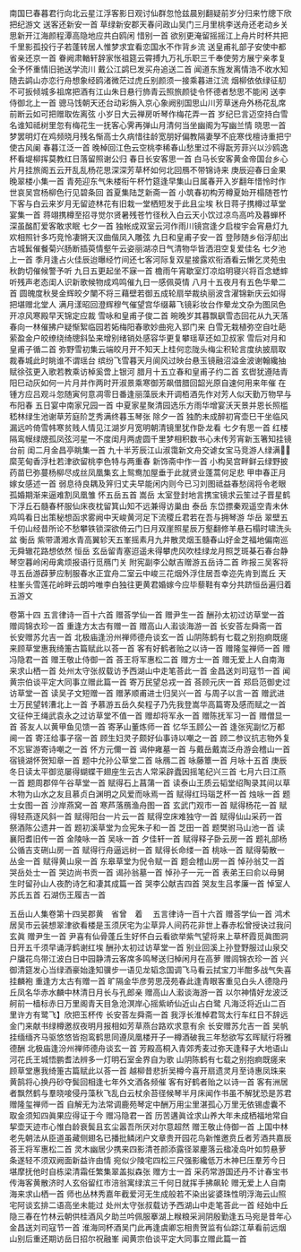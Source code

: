 <!-- { "loadSidebar": true } -->
南国巳春暮君行向北云星江浮客影日观讨仙群忽怆兹晨别翻疑前岁分归来竹牕下欣把纪游文
送客还新安一首
草绿新安郡天春问政山吴门三月里桃李送舟还老动乡关思新开江海颜程潭高隐地应共白鸥闲
惜别一首
欲别更淹留摇摇江上舟片时杯共把千里影孤投行子若蓬转居人惟梦求宜看恋国水不作背乡流
送皇甫礼部子安使中都省亲还京一首
眷阙肃輶轩辞家怅祖筵云霄搏九万礼乐职三千奉使劳方展宁亲孝复全予怀重情旧驰送学流川
戴公江鹢巳发买舟追送二首
闻道东旌发离情浩不收水知随去鹢山亦恋行舟想象经鸥渚微茫过虎丘别颜须一接乘暮进江流
烟柳依依绿征舠不可扳倾城多祖席把酒有江山朱日悬行斾青云照旅颜徒令怀德者愁思不能闲
送李侍御北上一首
骢马饯朝天还台动彩旃入京心象阙别国思山川芳草迷舟外杨花乱席前断云如可把赠取佐离弦
小岁日大云禅房听琴作梅花弄一首
岁纪巳言迈空持白雪名谁知祗树里忽有梅花生一抚客心霁再弹山月清何当坐幽阁为写幽兰情
晓思一首
梦罢明灯在鸡频晓月残名惭高士久病惜往龄宽朋好偏教隔妻孥不庇寒伐檀诗重把宁使古风阑
春暮江泛一首
晚棹回江色云空桃李稀春山愁里过不得翫芳菲兴以沙鸥逸杯看堤柳挥莫教红日落留照谢公归
春日长安客思一首
白马长安客黄金帝国台乡心片月挂旅阁五云开乱乱杨花思深深芳草杯如何北回鴈不带锦诗来
庚辰迎春日金果晚翠楼小集一首
青苑迎东气朱楼衔午杯竹筵逢早集山日属春开入岁翻年惜怜时作世哀吴宫杨柳色行见碧条回
首夏集陆芝新斋一首
小筑春初构芳樽夏始开榻随苍竹下客与白云来岁月无留迹林花有旧栽一堂栖短发于此且尘埃
秋日蒋子携樽过草堂宴集一首
蒋翊携樽至招寻觉尔贤暑残苍竹径秋入白云天小饮过凉鸟高吟及暮蝉杯深虽酩酊爱客敢求眠
七夕一首
独帐成双室云河作雨川镜宫逢夕启梭宇会宵悬灯九欢相照针多巧竞怜凄锵天汉曲偕凤入雕弦
九日和皇甫子安一首
登陟随乡俗浮舠出古城鬂催餐菊兴肠断插萸情壑午云姿丽湖凉日气清物华皆洒泪空复爱佳名
七夕池上一首
季月逢占火佳辰迨曝经竹间还七客河际复双星接露欢衔酒看云懒乞灵苑虫秋韵切催候警予听
九日五更起坐不寐一首
檐雨午宵歇室灯凉焰明寝兴将百念蟋蟀听残声老态闺人识新歌候物成鸡鸣催九日一感佩萸情
八月十五夜月有五色华晕二首
圆魄度秋旻金辉皎夕闉不将三藉壁若御五成轮扇举裁纨丽波含濯锦新庆云如得把堪赠北堂人
满月漾昭回澄辉穆气催望宫华缀幕飞镜彩妆台作晕龙文杂为图凤色开凉风寒殿早天锦定应裁
雪咏和皇甫子俊二首
晼晚岁其暮飘飖雪态回花从九天落春向一林催拂户疑惭絮临园若妬梅阳春歌妙曲宛入郢门来
白雪无栽植弥空自吐葩萦盈金户皎缭绕绮牕斜坠来增别绪销处感容华更复攀瑶草还如卫叔家
雪后对月和皇甫子循二首
弥野雪初集云端皎月开不知天上桂何恋陇头梅尘积轮言度纨披扇取裁春城此时眺谁不谓瑶台
缤纷飞雪暮天月阆风过映台悬玉镜融沼溢金波谢翰纔抽赋徐弦更入歌若教乘访棹奚啻上银河
腊月十五立春和皇甫子约二首
玄辔犹遵陆青阳巳动灰如何一片月并作两时开淑景乘寒御芳飙借腊回韶光原自速何用来年催
在锺方应吕观斗忽随寅何意凋零日番逢丽藻辰未开调栢酒先作对芳人似天勤万物早与布阳春
五日宴中南家兄园一首
中夏家星聚清园选乐方雨华增宴沃天景并恩长照槛嵇林绿生池谢草芳庭阶芝秀满终暮玉琴张
除夕一首
独酌未成醉初宵壶巳干坐临风漏远吟倚雪帏寒贫贱人情见江湖岁月宽明朝清镜里犹作卧龙看
七夕有思一首
红楼隔鸾幙绿牕孤凤弦河星一不度闺月两虗圆千里梦相积数书心未传芳宵新玉箸知挂镜台前
闺二月金昌亭眺集一首
九十半芳辰江山淑霭新文舟交谑女宝马竞游人绿满&#62681;&#63139;縻芜甸香浮杜若津欲留桃李色特与两重春
新饰斋中作一首
小构吴宫畔鲜云绿野披药苗巳弥蔓杨柳尽成丝凤凰集玄上鸳鸯加屋垂于此就贤业蓬蒿何足悲
甲申春正月嫁女感述一首
弱息待良耦及笄归丈夫早能闲内则今已习刘图祗益春愁阔将令老眼孤婚期渐来逼难割凤凰雏
怀五岳五首
嵩岳 太室登封地言携宝镜求云笙过子晋星鹤下浮丘石髓春杯服仙床夜枕留箕山知不远兼得访巢由
泰岳 东岱摽秦观遥空青未休鸡鸣看日出策秘想函求雾阙中天峻黄河足下流稷丘君若在吾与拥琴游
华岳 翠壁五千仞山经昔所论不愁攀铁锁深欲倚云门日月双崖照星辰万壑翻修羊悬石榻时啸洗头盆
衡岳 紫带潇湘水青高翼轸天五峯摇素月九井散灵烟玉髓春山好金芝福地偏南巡无舜辙花路想依然
恒岳 玄岳留青塞迢遥未得攀虎风吹桂绿龙月照芝斑棊石春台静琴空暮岭闲毋禽烦报语行觅鴈门关
附宪副李公献吉赠游五岳诗二首
昨报三吴客将寻五岳游薜萝应制服春水正宜舟二室云中峻三花烟外浮住居吾幸迩先肯到嵩丘
天柱峯头雪莲花岭畔云朗吟唯李白独往更黄君婚嫁今应毕藜鞋有幸分共跻恒岳遍归着五游文

卷第十四
五言律诗一百十六首 
赠荅学仙一首
赠尹生一首
酬孙太初过访草堂一首
赠闾锦衣珍一首
重逢方太古有赠一首
赠高山人瀫谈海游一首
长安荅左舜斋一首
长安赠苏允吉一首
北极庙逢汾州禅师德舟谈玄一首
山阴陈鹤有七载之别抱痾既瘥来顾草堂惠我绮箑古篇赋此以荅一首
客有好鹤者贻之以诗一首
赠隆玺禅师一首
赠冯隐君一首
赠王敬止侍御一首
荅王将军惠松二首 
赠方士一首
赠无爱上人自南海来求山栖一首
处州太守张叔载访予西湖山中走笔荅此一首
金昌送刘司寇节一首
闻黄宗伯谈平定大同事立赠此篇一首
寄万民望总戎一首
荅顾元庆一首
郑启范御史过访草堂一首
读吴子文短赠一首
赠茅顺甫进士归吴兴一首
与周子以言一首
赠武进士万民望转漕北上一首
予慕游五岳久矣程子乃先我登嵩华高篇寄及感而赋之一首
文征仲王绳武袁永之过访草堂不值一首
赠却将军永一首
赠陈抚军习一首
赠僧显一首
荅友人以黄甲鱼见馈一首
寄茅山董炼师一首
忆华玉顾公一首
逢张宪副忆万都阃一首
寄汪给事子宿一首
顾生妇灵子颇好仙事诗以嘲之一首
顾二参议抗志物外复不忘宦游寄诗嘲之一首
怀方元儞一首
谒仲雍墓一首
与戴岳戴嵩泛舟游会稽山一首
宿镜湖怀贺知章一首
题中允孙公草堂二首 
咏鴈二首 
咏藤簟一首
月咏十五首 
庚辰冬日读太平御览屡得蝴蝶干翅座生云古人常采辟蠹因摇笔纪兴三首 
七月六日江燕一首
题周郡倅午谷草堂一首
赋得石上菖蒲一首
读泰山王质云韬堂绍陶录其间以草木物为山水之友且慕贞白渊明之风爱而咏焉一首
赋得红玛瑙芝杯一首
烛咏一首
题士女图一首
沙岸燕窝一首
寒芦落鴈渔舟图一首
玄武门观市一首
赋得杨花一首
赋得轻燕逐风斜一首
赋得阳台一片云一首
赋得空床难独守一首
赋得仙山采药一首
祭酒陈公遗井一首
题初溪草堂为佥宪朱子和一首
芝田一首
题樊驸马山池一首
读襄阳耆旧传一首
金陵咏一首
吴咏一首
夕佳轩一首
赋得释子卧云房一首
题礼部杨公循吉支硎山房一首
赋得行舟逼远树一首
赋得长命缕一首
桃咏一首
赋得菊散一丛金一首
赋得黄山泉一首
东皋草堂为倪令赋一首
题会稽山房一首
悼孙翁艾一首
哭岳处士一首
哭边尚书贡一首
谒孙翁墓一首
悼孙子一元一首
表弟王曰俞以母舅生时留孙山人夜酌诗乞和凄其成篇一首
哭李公献吉四首 
哭友生吕孝廉一首
悼室人苏氏五首 
石湖伤王履吉一首

五岳山人集卷第十四吴郡黄　省曾　着 　五言律诗一百十六首
赠荅学仙一首
鸿术居吴市云装想翠津欲看楼是玉须厌宅为尘草异人间药花非世上春赤松曾授诀过我问玄眞
赠尹生一首
尹喜有仙骨蓬丘生好怀白云看欲举紫气望将来上草杯霞觅眞图洞日开五千须早诵浮鹤谢红埃
酬孙太初过访草堂一首
别业回溪上孙登野服过山泉交户牖花鸟带江波白日中园静清云客席多鸣琴送归棹闲月在高萝
赠闾锦衣珍一首
兴御清筵发心当绿酒豪始逢知骥步一语见龙韬念国调飞马看云拭宝刀半酣多战气失喜挂麟袍
重逢方太古有赠一首
旷隔金华彦劳思茂苑春此逢青眼客重见白头人德隐丹丘凤名华赤水麟中林清日月长与孔郎亲
赠高山人瀫谈海游一首
以尔神情好龙波泛舸前一樯标赤日万里阁青天目急沧溟岸心摇紫峤仙近山占白鹭 凡海泛将近山二百里许方有鹭飞】欣把玉杯传
长安荅左舜斋一首
我浮长淮棹君驾太行车红日不辞远金门来献书绿樽邀叔夜明月报相如芳草燕台路欢求意有余
长安赠苏允吉一首
吴帆挂缅缅齐马驱悠悠皆抱鸾鹤思同遵凤凰楼开子一樽酒破我三年愁欲写玄晖赋行将雅德酬
北极庙逢汾州禅师德舟谈玄一首
芳殿高桐入青郊秀麦过弥天逢释子大地语山河花氏王城悟鹏耆法辨多一灯明石室金界自为歌
山阴陈鹤有七载之别抱痾既瘥来顾草堂惠我绮箑古篇赋此以荅一首
越柳昔悲折吴樽今喜开扇遗灵月至诗惠凤珠来黄鹄将心换丹砂夺鬓回相逢七年外文酒各频催
客有好鹤者贻之以诗一首
客有洲居者飘然鹤与羣晓唼侵丹藻秋飞乱白云杖余苔径候琴半月床闻作书虽不解犹恐是苏君
赠隆玺禅师一首
自解无为法常调鹿苑琴定中酬万用尘里湛孤心万里无依锡虚囊不取金须知四眞果应得证于今
赠冯隐君一首
历苦遘眞诠求山养大年未成栖福地常自挈壶天迹市心惟白龄衰鬓且玄尘嚣吾所厌对尔意超然
赠王敬止侍御一首
上国中林老先朝法从臣道虽藏侧翅名已播批鳞闭户文章贵开园花鸟新惟邀贲丘者芳酒共嘉辰
荅王将军惠松二首
灵木幽居少携来四影清苍颜添露径翠麈落云楹凌岛叶如剪悬萝条遂轻不须双阙面新益许由情
宛似少陵宅四松三尺强影纔低万木神巳压羣芳今日堪摩抚他时自栋梁清霜任繁集翠盖拟森张
赠方士一首
采药常游国还丹不计春宝书传海客黄散济时人玄俗留红市涪翁寓绿滨三千何日就挥手拂飙轮
赠无爱上人自南海来求山栖一首
师也丛林秀嘉年截爱河无生成般若不染出娑婆珠性明浮海云山照宅阿谈玄排二语高坐未能过
处州太守张叔载访予西湖山中走笔荅此一首
经始中丘隐三春在竹林云朝供桂酒风夕助兰吟佩服搴湖上糇粮采涧阴殷勤逢五马宛是昔年心
金昌送刘司寇节一首
淮海同杯酒吴门此再逢虞卿忘相贵贺监有仙踪江草看前远烟山别后重还期访岳日招尔祝融峯
闻黄宗伯谈平定大同事立赠此篇一首
